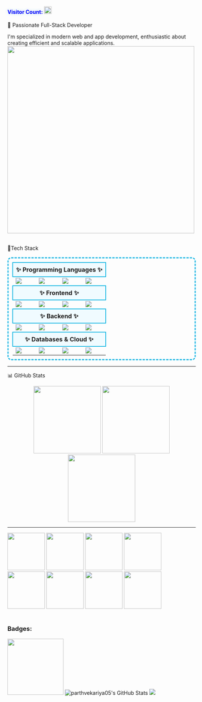 <h4 style="color: blue; text-shadow: 0px 0px 10px lightblue;">
  Visitor Count: <img height="20" src="https://profile-counter.glitch.me/parthvekariya05/count.svg" />
 </h4>
 🚀 Passionate Full-Stack Developer

I'm specialized in modern web and app development, enthusiastic about creating efficient and scalable applications.
<img src="https://user-images.githubusercontent.com/74038190/212749447-bfb7e725-6987-49d9-ae85-2015e3e7cc41.gif" width="500">
<br><br>


  
🚀Tech Stack
<table align="center" style="border: 3px dashed #18b7e3; border-radius: 10px; padding: 10px;">
   <tr>
    <th colspan="6" style="border: 2px solid #18b7e3; padding: 8px; background-color:#f0fbff;">✨ Programming Languages ✨</th>
  </tr>
  <tr>
    <td><img src="https://img.shields.io/badge/JavaScript-F7DF1E?style=flat&logo=javascript&logoColor=black" /></td>
    <td><img src="https://img.shields.io/badge/Python-3776AB?style=flat&logo=python&logoColor=white" /></td>
    <td><img src="https://img.shields.io/badge/Java-007396?style=flat&logo=java&logoColor=white" /></td>
    <td><img src="https://img.shields.io/badge/C++-00599C?style=flat&logo=c%2B%2B&logoColor=white" /></td>
   
  </tr>
  <tr>
    <th colspan="6" style="border: 2px solid #18b7e3; padding: 8px; background-color:#f0fbff;">✨ Frontend ✨</th>
  </tr>
  <tr>
    <td><img src="https://img.shields.io/badge/Angular-DD0031?style=flat&logo=angular&logoColor=white" /></td>
    <td><img src="https://img.shields.io/badge/React-20232A?style=flat&logo=react&logoColor=61DAFB" /></td>
    <td><img src="https://img.shields.io/badge/Next.js-000000?style=flat&logo=nextdotjs&logoColor=white" /></td>
    <td><img src="https://img.shields.io/badge/Bootstrap-563D7C?style=flat&logo=bootstrap&logoColor=white" /></td>
  </tr>

  <tr>
    <th colspan="6" style="border: 2px solid #18b7e3; padding: 8px; background-color:#f0fbff;">✨ Backend ✨</th>
  </tr>
  <tr>
    <td><img src="https://img.shields.io/badge/Node.js-43853D?style=flat&logo=node.js&logoColor=white" /></td>
    <td><img src="https://img.shields.io/badge/Express.js-000000?style=flat&logo=express&logoColor=white" /></td>
    <td><img src="https://img.shields.io/badge/ASP.NET-5C2D91?style=flat&logo=dotnet&logoColor=white" /></td>
    <td><img src="https://img.shields.io/badge/Flask-000000?style=flat&logo=flask&logoColor=white" /></td>
  </tr>

  <tr>
    <th colspan="6" style="border: 2px solid #18b7e3; padding: 8px; background-color:#f0fbff;">✨ Databases & Cloud ✨</th>
  </tr>
  <tr>
    <td><img src="https://img.shields.io/badge/MongoDB-47A248?style=flat&logo=mongodb&logoColor=white" /></td>
    <td><img src="https://img.shields.io/badge/MySQL-4479A1?style=flat&logo=mysql&logoColor=white" /></td>
    <td><img src="https://img.shields.io/badge/AWS-232F3E?style=flat&logo=amazonaws&logoColor=white" /></td>
    <td><img src="https://img.shields.io/badge/Firebase-FFCA28?style=flat&logo=firebase&logoColor=black" /></td>
  </tr>

 
</table>

---

 📊 GitHub Stats

<p align="center">
  <img src="https://github-readme-stats.vercel.app/api?username=muditbhatt-5&theme=blueberry&show_icons=true&hide_border=true&count_private=true" height="180" />
  <img src="https://github-readme-streak-stats.herokuapp.com/?user=muditbhatt-5&theme=blueberry&hide_border=true" height="180" />
  <img src="https://github-readme-stats.vercel.app/api/top-langs/?username=muditbhatt-5&theme=blueberry&show_icons=true&hide_border=true&layout=compact" height="180" />
</p>

---
  
<img src="https://github.com/Anmol-Baranwal/Cool-GIFs-For-GitHub/assets/74038190/1a797f46-efe4-41e6-9e75-5303e1bbcbfa" width="100">
<img src="https://github.com/Anmol-Baranwal/Cool-GIFs-For-GitHub/assets/74038190/29fd6286-4e7b-4d6c-818f-c4765d5e39a9" width="100">
<img src="https://github.com/Anmol-Baranwal/Cool-GIFs-For-GitHub/assets/74038190/67f477ed-6624-42da-99f0-1a7b1a16eecb" width="100">
<img src="https://github.com/Anmol-Baranwal/Cool-GIFs-For-GitHub/assets/74038190/3c16d4f2-b757-4c70-8f42-43d5dddd2c36" width="100">
<img src="https://github.com/Anmol-Baranwal/Cool-GIFs-For-GitHub/assets/74038190/3fb2cdf6-8920-462e-87a4-95af376418aa" width="100">
<img src="https://github.com/Anmol-Baranwal/Cool-GIFs-For-GitHub/assets/74038190/de038172-e903-4951-926c-755878deb0b4" width="100">
<img src="https://github.com/Anmol-Baranwal/Cool-GIFs-For-GitHub/assets/74038190/398b19b1-9aae-4c1f-8bc0-d172a2c08d68" width="100">
<img src="https://github.com/Anmol-Baranwal/Cool-GIFs-For-GitHub/assets/74038190/e0d299f2-767c-4c21-bd49-90f2a19f1a78" width="100">
</div>
<br><br>  
<h3>Badges: </h3>
<img src="https://github.githubassets.com/assets/profile-first-pr-e568025b6e24.svg" height=150 width=150/>
<img src="https://github-readme-stats.vercel.app/api?username=parthvekariya05&theme=blueberry&show_icons=true&hide_border=true&count_private=true" alt="parthvekariya05's GitHub Stats" />
<img src="https://github-profile-trophy.vercel.app/?username=parthvekariya05&theme=algolia" /></a>
